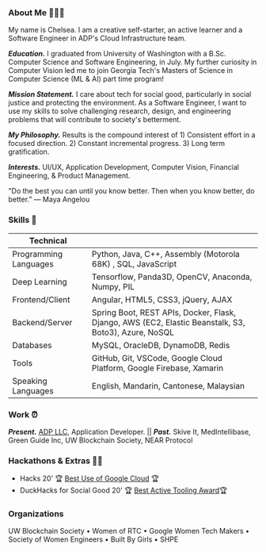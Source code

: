 

### About Me 💟👩🏻
My name is Chelsea. I am a creative self-starter, an active learner and a Software Engineer in ADP's Cloud Infrastructure team. 

***Education.*** 
I graduated from University of Washington with a B.Sc. Computer Science and Software Engineering, in July. My further curiosity in Computer Vision led me to join Georgia Tech's Masters of Science in Computer Science (ML & AI) part time program! 

***Mission Statement.*** I care about tech for social good, particularly in social justice and protecting the environment. As a Software Engineer, I want to use my skills to solve challenging research, design, and engineering problems that will contribute to society's betterment. 

***My Philosophy.*** Results is the compound interest of 1) Consistent effort in a focused direction. 2) Constant incremental progress.   3) Long term gratification.

***Interests.*** UI/UX, Application Development, Computer Vision, Financial Engineering, & Product Management.

"Do the best you can until you know better. Then when you know better, do better.” — Maya Angelou

### Skills 💭

| Technical  |  |
| ------------- | ------------- |
| Programming Languages  |Python, Java, C++, Assembly (Motorola 68K) , SQL, JavaScript  |
| Deep Learning  | Tensorflow, Panda3D, OpenCV, Anaconda, Numpy, PIL|
| Frontend/Client  | Angular, HTML5, CSS3, jQuery, AJAX|
| Backend/Server | Spring Boot, REST APIs, Docker, Flask, Django, AWS (EC2, Elastic Beanstalk, S3, Boto3), Azure,  NoSQL|
| Databases | MySQL, OracleDB, DynamoDB, Redis |
| Tools| GitHub, Git, VSCode, Google Cloud Platform, Google Firebase, Xamarin|
| Speaking Languages | English, Mandarin, Cantonese, Malaysian| 

### Work ⏰

***Present.*** [ADP LLC](https://en.wikipedia.org/wiki/ADP_(company)), Application Developer.  ||  ***Past.*** Skive It, MedIntellibase, Green Guide Inc, UW Blockchain Society, NEAR Protocol

### Hackathons & Extras 🌼💖 
- Hacks 20' 🏆 [Best Use of Google Cloud](https://hack-20.devpost.com/) 🏆
- DuckHacks for Social Good 20' 🏆 [Best Active Tooling Award](https://duckhacks-for-social-good.devpost.com)🏆

### Organizations
UW Blockchain Society • Women of RTC  • Google Women Tech Makers • Society of Women Engineers • Built By Girls • SHPE



